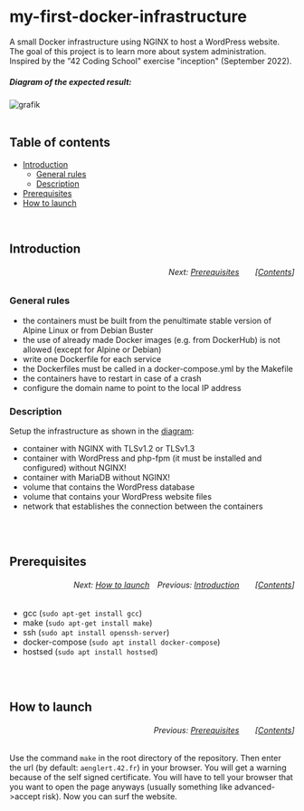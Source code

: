 # my-first-docker-infrastructure
A small Docker infrastructure using NGINX to host a WordPress website. The goal of this project is to learn more about system administration. Inspired by the "42 Coding School" exercise "inception" (September 2022).</br>

##### _Diagram of the expected result:_
![grafik](https://user-images.githubusercontent.com/80413516/198715174-a8e484d7-c660-488f-ad47-723028cede52.png)
</br></br>

## Table of contents
* [Introduction](#introduction)
  * [General rules](#general-rules)
  * [Description](#description)
* [Prerequisites](#prerequisites)
* [How to launch](#how-to-launch)
</br>

## Introduction
###### <p align="right">Next: [Prerequisites](#prerequisites)&emsp;&emsp;[[Contents](#table-of-contents)]</p>

### General rules
 * the containers must be built from the penultimate stable version of Alpine Linux or from Debian Buster
 * the use of already made Docker images (e.g. from DockerHub) is not allowed (except for Alpine or Debian)
 * write one Dockerfile for each service
 * the Dockerfiles must be called in a docker-compose.yml by the Makefile
 * the containers have to restart in case of a crash
 * configure the domain name to point to the local IP address
 
### Description
Setup the infrastructure as shown in the [diagram](#diagram-of-the-expected-result):</br>

 * container with NGINX with TLSv1.2 or TLSv1.3
 * container with WordPress and php-fpm (it must be installed and configured) without NGINX!
 * container with MariaDB without NGINX!
 * volume that contains the WordPress database
 * volume that contains your WordPress website files
 * network that establishes the connection between the containers

</br></br>

## Prerequisites
###### <p align="right">Next: [How to launch](#how-to-launch)&emsp;Previous: [Introduction](#introduction)&emsp;&emsp;[[Contents](#table-of-contents)]</p>

* gcc (```sudo apt-get install gcc```)
* make (```sudo apt-get install make```)
* ssh (```sudo apt install openssh-server```)
* docker-compose (```sudo apt install docker-compose```)
* hostsed (```sudo apt install hostsed```)

</br></br>

## How to launch
###### <p align="right">Previous: [Prerequisites](#prerequisites)&emsp;&emsp;[[Contents](#table-of-contents)]</p>
Use the command ```make``` in the root directory of the repository. Then enter the url (by default: ```aenglert.42.fr```) in your browser. You will get a warning because of the self signed certificate. You will have to tell your browser that you want to open the page anyways (usually something like advanced->accept risk). Now you can surf the website.
